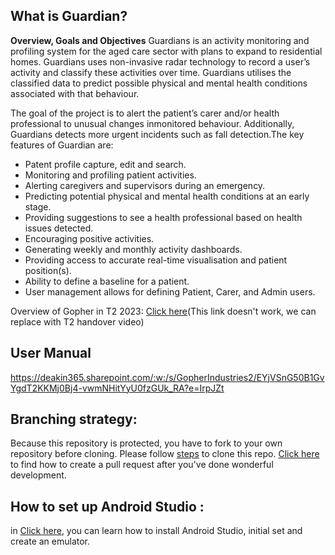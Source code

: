 
## What is Guardian?
**Overview, Goals and Objectives**
Guardians is an activity monitoring and profiling system for the aged care sector with plans to expand to residential homes. Guardians uses non-invasive radar technology to record a user’s activity and classify these activities over time. Guardians utilises the classified data to predict possible physical and mental health conditions associated with that behaviour.

The goal of the project is to alert the patient’s carer and/or health professional to unusual changes inmonitored behaviour. Additionally, Guardians detects more urgent incidents such as fall detection.The key features of Guardian are:

- Patent profile capture, edit and search.
- Monitoring and profiling patient activities.
- Alerting caregivers and supervisors during an emergency.
- Predicting potential physical and mental health conditions at an early stage.
- Providing suggestions to see a health professional based on health issues detected.
- Encouraging positive activities.
- Generating weekly and monthly activity dashboards.
- Providing access to accurate real-time visualisation and patient position(s).
- Ability to define a baseline for a patient.
- User management allows for defining Patient, Carer, and Admin users.

Overview of Gopher in T2 2023:
[Click here](https://deakin365.sharepoint.com/:p:/r/sites/GopherIndustries2/_layouts/15/Doc.aspx?sourcedoc=%7B0C4E7C6C-2873-423D-BBF0-1CE09D4B526D%7D&file=Junior%20Gopher%20Industries%20Presentation.pptx&action=edit&mobileredirect=true)(This link doesn't work, we can replace with T2 handover video)

## User Manual
https://deakin365.sharepoint.com/:w:/s/GopherIndustries2/EYjVSnG50B1GvYgdT2KKMj0Bj4-vwmNHitYyU0fzGUk_RA?e=IrpJZt


## Branching strategy:
Because this repository is protected, you have to fork to your own repository before cloning. Please follow [steps](https://deakin365.sharepoint.com/:w:/r/sites/GopherIndustries2/Shared%20Documents/Guardians%20(T1)/T1%202023/TeamGuardians-CloneProcess.docx?d=wfba6c34a53b743c4a39b519990def465&csf=1&web=1&e=PfBjyp) to clone this repo. [Click here](https://deakin365.sharepoint.com/:w:/s/GopherIndustries2/EaQj9mdwqT1Jk505WQZqK0gBSJ3pDyz-Rz6naKJPP15m5w?e=n0MqIn) to find how to create a pull request after you've done wonderful development.

## How to set up Android Studio :
in [Click here](https://deakin365.sharepoint.com/:w:/s/GopherIndustries2/EdSrJiI562ZCj2gx4QXkCRYBU58s5W6MNCDr3yDlcHXcog?e=oCLfc1), you can learn how to install Android Studio, initial set and create an emulator.


